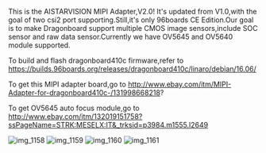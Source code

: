 This is the AISTARVISION MIPI Adapter,V2.0! It's updated from V1.0,with the goal of two csi2 port supporting.Still,it's only 96boards CE Edition.Our goal is to make Dragonboard support multiple CMOS image sensors,include SOC sensor and raw data sensor.Currently we have OV5645 and OV5640 module supported.

To build and flash dragonboard410c firmware,refer to https://builds.96boards.org/releases/dragonboard410c/linaro/debian/16.06/

To get this MIPI adapter board,go to http://www.ebay.com/itm/MIPI-Adapter-for-dragonboard410c-/131998668218?

To get OV5645 auto focus module,go to http://www.ebay.com/itm/132019151758?ssPageName=STRK:MESELX:IT&_trksid=p3984.m1555.l2649

![img_1158](https://cloud.githubusercontent.com/assets/22780075/20242322/622107aa-a8df-11e6-8508-ac0eec8e28f5.jpg)
![img_1159](https://cloud.githubusercontent.com/assets/22780075/20242325/6d597eea-a8df-11e6-9dd2-44e1b80be882.jpg)
![img_1160](https://cloud.githubusercontent.com/assets/22780075/20242326/6f1fcd7e-a8df-11e6-8080-394b9ae794df.jpg)
![img_1161](https://cloud.githubusercontent.com/assets/22780075/20242327/707e989e-a8df-11e6-8249-03ca21c4fe4b.jpg)

